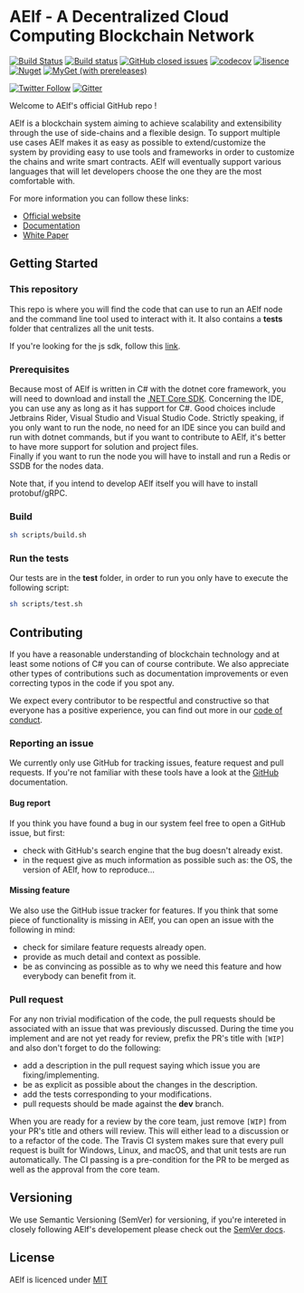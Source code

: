 # AElf - A Decentralized Cloud Computing Blockchain Network 

[![Build Status](https://travis-ci.org/AElfProject/AElf.svg?branch=dev)](https://travis-ci.org/AElfProject/AElf)
[![Build status](https://ci.appveyor.com/api/projects/status/wnehtmk2up4l5w5j/branch/dev?svg=true)](https://ci.appveyor.com/project/AElfProject/aelf/branch/dev)
[![GitHub closed issues](https://img.shields.io/github/issues-closed/aelfproject/aelf.svg)](https://app.gitkraken.com/glo/board/XKsOZJarBgAPseno)
[![codecov](https://codecov.io/gh/AElfProject/AElf/branch/dev/graph/badge.svg)](https://codecov.io/gh/AElfProject/AElf)
[![lisence](https://img.shields.io/github/license/AElfProject/AElf.svg)](https://github.com/AElfProject/AElf/blob/dev/LICENSE)
[![Nuget](https://img.shields.io/nuget/v/AElf.OS.svg)](https://www.nuget.org/packages?q=aelf)
[![MyGet (with prereleases)](https://img.shields.io/myget/aelf-project-dev/vpre/aelf.os.svg?label=myget)](https://www.myget.org/gallery/aelf-project-dev)

[![Twitter Follow](https://img.shields.io/twitter/follow/aelfblockchain.svg?label=%40aelfblockchain&style=social)](https://twitter.com/aelfblockchain)
[![Gitter](https://badges.gitter.im/aelfproject/community.svg)](https://gitter.im/aelfproject/community?utm_source=badge&utm_medium=badge&utm_campaign=pr-badge)

Welcome to AElf's official GitHub repo ! 

AElf is a blockchain system aiming to achieve scalability and extensibility through the use of side-chains and a flexible design. To support multiple use cases AElf makes it as easy as possible to extend/customize the system by providing easy to use tools and frameworks in order to customize the chains and write smart contracts. AElf will eventually support various languages that will let developers choose the one they are the most comfortable with.

For more information you can follow these links:
* [Official website](https://aelf.io)
* [Documentation](https://docs.aelf.io/v/dev/)
* [White Paper](https://grid.hoopox.com/aelf_whitepaper_EN.pdf?v=1) 

## Getting Started

### This repository

This repo is where you will find the code that can use to run an AElf node and the command line tool used to interact with it. It also contains a **tests** folder that centralizes all the unit tests.

If you're looking for the js sdk, follow this [link](https://github.com/AElfProject/aelf-sdk.js).

### Prerequisites

Because most of AElf is written in C# with the dotnet core framework, you will need to download and install the [.NET Core SDK](https://dotnet.microsoft.com/download).
Concerning the IDE, you can use any as long as it has support for C#. Good choices include Jetbrains Rider, Visual Studio and Visual Studio Code. Strictly speaking, if you only want to run the node, no need for an IDE since you can build and run with dotnet commands, but if you want to contribute to AElf, it's better to have more support for solution and project files.  
Finally if you want to run the node you will have to install and run a Redis or SSDB for the nodes data.

Note that, if you intend to develop AElf itself you will have to install protobuf/gRPC.

### Build

```bash
sh scripts/build.sh
```

### Run the tests

Our tests are in the **test** folder, in order to run you only have to execute the following script:

```bash
sh scripts/test.sh
```

## Contributing

If you have a reasonable understanding of blockchain technology and at least some notions of C# you can of course contribute. We also appreciate other types of contributions such as documentation improvements or even correcting typos in the code if you spot any.

We expect every contributor to be respectful and constructive so that everyone has a positive experience, you can find out more in our [code of conduct](https://github.com/AElfProject/AElf/blob/dev/CODE_OF_CONDUCT.md).

### Reporting an issue

We currently only use GitHub for tracking issues, feature request and pull requests. If you're not familiar with these tools have a look at the [GitHub](https://help.github.com/en) documentation.

#### Bug report

If you think you have found a bug in our system feel free to open a GitHub issue, but first:
- check with GitHub's search engine that the bug doesn't already exist.
- in the request give as much information as possible such as: the OS, the version of AElf, how to reproduce...

#### Missing feature

We also use the GitHub issue tracker for features. If you think that some piece of functionality is missing in AElf, you can open an issue with the following in mind:
- check for similare feature requests already open.
- provide as much detail and context as possible.
- be as convincing as possible as to why we need this feature and how everybody can benefit from it.

### Pull request

For any non trivial modification of the code, the pull requests should be associated with an issue that was previously discussed. During the time you implement and are not yet ready for review, prefix the PR's title with ```[WIP]``` and also don't forget to do the following:
- add a description in the pull request saying which issue you are fixing/implementing. 
- be as explicit as possible about the changes in the description.
- add the tests corresponding to your modifications.
- pull requests should be made against the **dev** branch.

When you are ready for a review by the core team, just remove ```[WIP]``` from your PR's title and others will review. This will either lead to a discussion or to a refactor of the code. The Travis CI system makes sure that every pull request is built for Windows, Linux, and macOS, and that unit tests are run automatically. The CI passing is a pre-condition for the PR to be merged as well as the approval from the core team.

## Versioning

We use Semantic Versioning (SemVer) for versioning, if you're intereted in closely following AElf's developement please check out the [SemVer docs](https://semver.org/).

## License

AElf is licenced under [MIT](https://github.com/AElfProject/AElf/blob/dev/LICENSE)